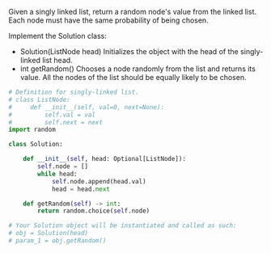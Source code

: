 Given a singly linked list, return a random node's value from the linked list. Each node must have the same probability of being chosen.

Implement the Solution class:

- Solution(ListNode head) Initializes the object with the head of the singly-linked list head.
- int getRandom() Chooses a node randomly from the list and returns its value. All the nodes of the list should be equally likely to be chosen.

```Python
# Definition for singly-linked list.
# class ListNode:
#     def __init__(self, val=0, next=None):
#         self.val = val
#         self.next = next
import random

class Solution:

    def __init__(self, head: Optional[ListNode]):
        self.node = []
        while head:
            self.node.append(head.val)
            head = head.next

    def getRandom(self) -> int:
        return random.choice(self.node)

# Your Solution object will be instantiated and called as such:
# obj = Solution(head)
# param_1 = obj.getRandom()
